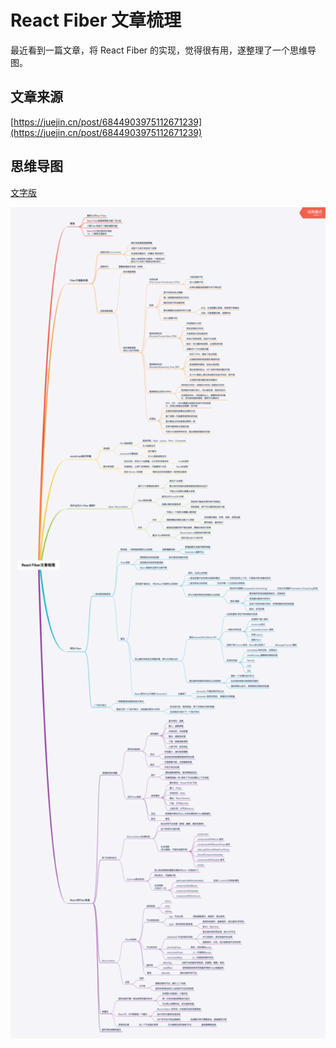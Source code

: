 # React Fiber 文章梳理

最近看到一篇文章，将 React Fiber 的实现，觉得很有用，遂整理了一个思维导图。

## 文章来源

[https://juejin.cn/post/6844903975112671239](https://juejin.cn/post/6844903975112671239)

## 思维导图

[文字版](./text.md)

<img src="imgs/fiber.png" width="1000" alt="Promise"/>
